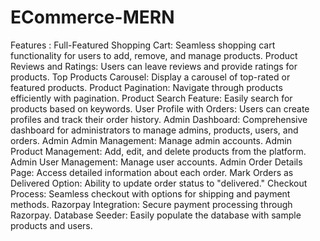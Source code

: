 # ECommerce-MERN

Features :
Full-Featured Shopping Cart: Seamless shopping cart functionality for users to add, remove, and manage products.
Product Reviews and Ratings: Users can leave reviews and provide ratings for products.
Top Products Carousel: Display a carousel of top-rated or featured products.
Product Pagination: Navigate through products efficiently with pagination.
Product Search Feature: Easily search for products based on keywords.
User Profile with Orders: Users can create profiles and track their order history.
Admin Dashboard: Comprehensive dashboard for administrators to manage admins, products, users, and orders.
Admin Admin Management: Manage admin accounts.
Admin Product Management: Add, edit, and delete products from the platform.
Admin User Management: Manage user accounts.
Admin Order Details Page: Access detailed information about each order.
Mark Orders as Delivered Option: Ability to update order status to "delivered."
Checkout Process: Seamless checkout with options for shipping and payment methods.
Razorpay Integration: Secure payment processing through Razorpay.
Database Seeder: Easily populate the database with sample products and users.
